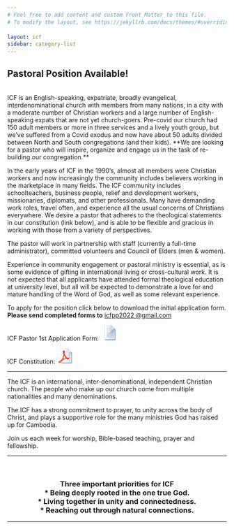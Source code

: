 ```yaml
---
# Feel free to add content and custom Front Matter to this file.
# To modify the layout, see https://jekyllrb.com/docs/themes/#overriding-theme-defaults

layout: icf
sidebar: category-list
---
```

## Pastoral Position Available!
<br>
ICF is an English-speaking, expatriate, broadly evangelical, interdenominational
church with members from many nations, in a city with a moderate number of Christian
workers and a large number of English-speaking expats that are not yet church-goers.
Pre-covid our church had 150 adult members or more in three services and a lively
youth group, but we’ve suffered from a Covid exodus and now have about 50 adults
divided between North and South congregations (and their kids). **We are looking for
a pastor who will inspire, organize and engage us in the task of re-building our congregation.**

In the early years of ICF in the 1990’s, almost all members were Christian workers
and now increasingly the community includes believers working in the marketplace
in many fields. The ICF community includes schoolteachers, business people, relief
and development workers, missionaries, diplomats, and other professionals. Many have
demanding work roles, travel often, and experience all the usual concerns of Christians
everywhere. We desire a pastor that adheres to the theological statements in our
constitution (link below), and is able to be flexible and gracious in working with
those from a variety of perspectives.

The pastor will work in partnership with staff (currently a full-time administrator),
committed volunteers and Council of Elders (men & women).

Experience in community engagement or pastoral ministry is essential, as is some
evidence of gifting in international living or cross-cultural work. It is not
expected that all applicants have attended formal theological education at university
level, but all will be expected to demonstrate a love for and mature handling of
the Word of God, as well as some relevant experience.

To apply for the position click below to download the initial application form.
**Please send completed forms to** [icfpp2022 @gmail.com](mailto:icfpp2022@gmail.com)


ICF Pastor 1st Application Form:
[![Application Form][1]][2]

[1]:  /assets/images/rtf.png
[2]:  /assets/pdf/icf_pastor_1st_application.pdf

ICF Constitution:
[![ICF Constitution][3]][4]

[3]:  /assets/images/pdf.png
[4]:  /assets/pdf/icf_constituion_final_revision_with_clause_8_1_moved_to_7_8_and_7_9_replaced_etc_mon_13_dec_pm_.pdf

---
The ICF is an international, inter-denominational, independent Christian church.
The people who make up our church come from multiple nationalities and many denominations. 

The ICF has a strong commitment to prayer, to unity across the body of Christ,
and plays a supportive role for the many ministries God has raised up for Cambodia.

Join us each week for worship, Bible-based teaching, prayer and fellowship. 

---
<br>
<h3><center>Three important priorities for ICF
<br>
* Being deeply rooted in the one true God.
<br>
* Living together in unity and connectedness.
<br>
* Reaching out through natural connections.
</center></h3>

---
